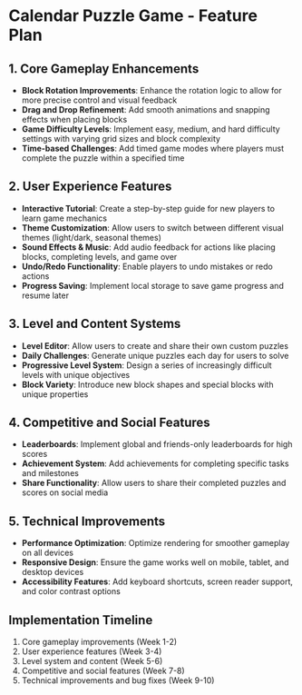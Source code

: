 # Calendar Puzzle Game - Feature Plan

## 1. Core Gameplay Enhancements
- **Block Rotation Improvements**: Enhance the rotation logic to allow for more precise control and visual feedback
- **Drag and Drop Refinement**: Add smooth animations and snapping effects when placing blocks
- **Game Difficulty Levels**: Implement easy, medium, and hard difficulty settings with varying grid sizes and block complexity
- **Time-based Challenges**: Add timed game modes where players must complete the puzzle within a specified time

## 2. User Experience Features
- **Interactive Tutorial**: Create a step-by-step guide for new players to learn game mechanics
- **Theme Customization**: Allow users to switch between different visual themes (light/dark, seasonal themes)
- **Sound Effects & Music**: Add audio feedback for actions like placing blocks, completing levels, and game over
- **Undo/Redo Functionality**: Enable players to undo mistakes or redo actions
- **Progress Saving**: Implement local storage to save game progress and resume later

## 3. Level and Content Systems
- **Level Editor**: Allow users to create and share their own custom puzzles
- **Daily Challenges**: Generate unique puzzles each day for users to solve
- **Progressive Level System**: Design a series of increasingly difficult levels with unique objectives
- **Block Variety**: Introduce new block shapes and special blocks with unique properties

## 4. Competitive and Social Features
- **Leaderboards**: Implement global and friends-only leaderboards for high scores
- **Achievement System**: Add achievements for completing specific tasks and milestones
- **Share Functionality**: Allow users to share their completed puzzles and scores on social media

## 5. Technical Improvements
- **Performance Optimization**: Optimize rendering for smoother gameplay on all devices
- **Responsive Design**: Ensure the game works well on mobile, tablet, and desktop devices
- **Accessibility Features**: Add keyboard shortcuts, screen reader support, and color contrast options

## Implementation Timeline
1. Core gameplay improvements (Week 1-2)
2. User experience features (Week 3-4)
3. Level system and content (Week 5-6)
4. Competitive and social features (Week 7-8)
5. Technical improvements and bug fixes (Week 9-10)